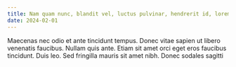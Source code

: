 ```yaml
---
title: Nam quam nunc, blandit vel, luctus pulvinar, hendrerit id, lorem
date: 2024-02-01
---
```


Maecenas nec odio et ante tincidunt tempus. Donec vitae sapien ut libero venenatis faucibus. Nullam quis ante. Etiam sit amet orci eget eros faucibus tincidunt. Duis leo. Sed fringilla mauris sit amet nibh. Donec sodales sagitti